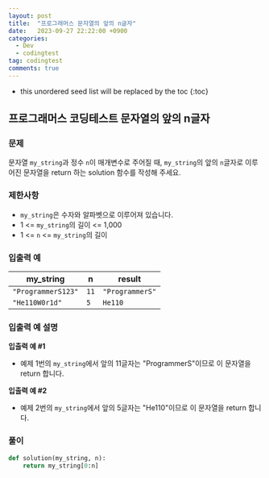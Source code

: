 ```yaml
---
layout: post
title:  "프로그래머스 문자열의 앞의 n글자"
date:   2023-09-27 22:22:00 +0900
categories:
  - Dev
  - codingtest
tag: codingtest
comments: true
---
```


* this unordered seed list will be replaced by the toc
{:toc}

## 프로그래머스 코딩테스트 문자열의 앞의 n글자

### 문제

문자열 `my_string`과 정수 `n`이 매개변수로 주어질 때, `my_string`의 앞의 `n`글자로 이루어진 문자열을 return 하는 solution 함수를 작성해 주세요.

### 제한사항

- `my_string`은 수자와 알파벳으로 이루어져 있습니다.
- 1 <= `my_string`의 길이 <= 1,000
- 1 <= `n` <= `my_string`의 길이

### 입출력 예

| my_string | n | result |
| --- | --- | --- |
| `"ProgrammerS123"` | `11` | `"ProgrammerS"` |
| `"He110W0r1d"` | `5` | `He110` |

### 입출력 예 설명

**입출력 예 #1**

- 예제 1번의 `my_string`에서 앞의 11글자는 "ProgrammerS"이므로 이 문자열을 return 합니다.

**입출력 예 #2**
  
- 예제 2번의 `my_string`에서 앞의 5글자는 "He110"이므로 이 문자열을 return 합니다.

### 풀이

```py
def solution(my_string, n):
    return my_string[0:n]
```